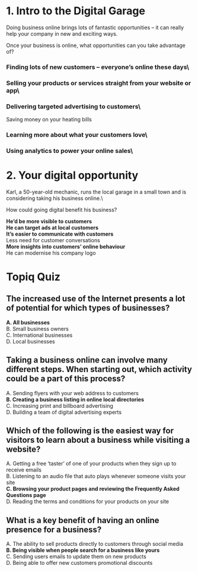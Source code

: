 # 1. Intro to the Digital Garage

Doing business online brings lots of fantastic opportunities – it can really help your company in new and exciting ways.

Once your business is online, what opportunities can you take advantage of?

### Finding lots of new customers – everyone’s online these days\
### Selling your products or services straight from your website or app\
### Delivering targeted advertising to customers\
Saving money on your heating bills
### Learning more about what your customers love\
### Using analytics to power your online sales\

# 2. Your digital opportunity

Karl, a 50-year-old mechanic, runs the local garage in a small town and is considering taking his business online.\

How could going digital benefit his business?

**He’d be more visible to customers**\
**He can target ads at local customers**\
**It’s easier to communicate with customers**\
Less need for customer conversations\
**More insights into customers’ online behaviour**\
He can modernise his company logo

# Topiq Quiz

## The increased use of the Internet presents a lot of potential for which types of businesses?

**A. All businesses**\
B. Small business owners\
C. International businesses\
D. Local businesses

## Taking a business online can involve many different steps. When starting out, which activity could be a part of this process?

A. Sending flyers with your web address to customers\
**B. Creating a business listing in online local directories**\
C. Increasing print and billboard advertising\
D. Building a team of digital advertising experts

## Which of the following is the easiest way for visitors to learn about a business while visiting a website?

A. Getting a free ‘taster’ of one of your products when they sign up to receive emails\
B. Listening to an audio file that auto plays whenever someone visits your site\
**C. Browsing your product pages and reviewing the Frequently Asked Questions page**\
D. Reading the terms and conditions for your products on your site

## What is a key benefit of having an online presence for a business?

A. The ability to sell products directly to customers through social media\
**B. Being visible when people search for a business like yours**\
C. Sending users emails to update them on new products\
D. Being able to offer new customers promotional discounts